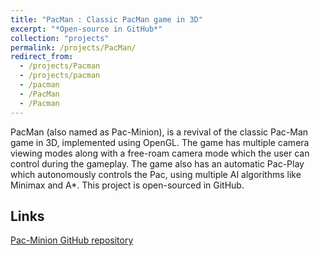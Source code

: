 ```yaml
---
title: "PacMan : Classic PacMan game in 3D"
excerpt: "*Open-source in GitHub*"
collection: "projects"
permalink: /projects/PacMan/
redirect_from:
  - /projects/Pacman
  - /projects/pacman
  - /pacman
  - /PacMan
  - /Pacman
---
```


PacMan (also named as Pac-Minion), is a revival of the classic Pac-Man game in 3D, implemented using OpenGL. The game has multiple camera viewing modes along with a free-roam camera mode which the user can control during the gameplay. The game also has an automatic Pac-Play which autonomously controls the Pac, using multiple AI algorithms like Minimax and A*. This project is open-sourced in GitHub.

Links
---
[Pac-Minion GitHub repository](https://github.com/priyanmuthu/pac-minion)
